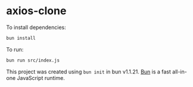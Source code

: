 # axios-clone

To install dependencies:

```bash
bun install
```

To run:

```bash
bun run src/index.js
```

This project was created using `bun init` in bun v1.1.21. [Bun](https://bun.sh) is a fast all-in-one JavaScript runtime.
